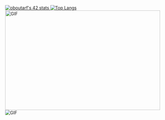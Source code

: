
<div class="ctn-top">
  <a href="https://github.com/JaeSeoKim/badge42">
    <img src="https://badge42.vercel.app/api/v2/clhaigzcg008508jq6b1obm0q/stats?cursusId=21&coalitionId=undefined" alt="oboutarf's 42 stats" />
  </a>
  <a href="https://github.com/anuraghazra/github-readme-stats">
    <img src="https://github-readme-stats.vercel.app/api/top-langs/?username=ComlanGiovanni&hide_title=1&layout=compact&theme=dark" alt="Top Langs" />
  </a>
</div>

<img alt="GIF" src="https://github.com/abhisheknaiidu/abhisheknaiidu/blob/master/code.gif?raw=true" width="500" height="320" />
<img alt="GIF" src="https://pbs-prod.linustechtips.com/monthly_2020_06/pp2.thumb.gif.bcce1b7d64c9ed9b1251efce09ade6e8.gif" />

